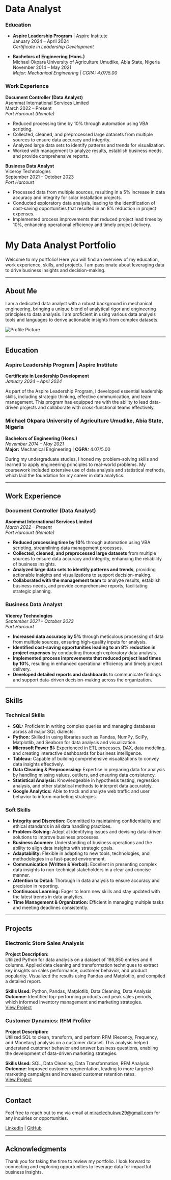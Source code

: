 # Data Analyst

### Education

- **Aspire Leadership Program** | Aspire Institute  
  January 2024 – April 2024  
  *Certificate in Leadership Development*

- **Bachelors of Engineering (Hons.)**  
  Michael Okpara University of Agriculture Umudike, Abia State, Nigeria  
  November 2014 – May 2021  
  *Major: Mechanical Engineering | CGPA: 4.07/5.00*

### Work Experience

**Document Controller (Data Analyst)**  
Asommat International Services Limited  
March 2022 – Present  
_Port Harcourt (Remote)_

- Reduced processing time by 10% through automation using VBA scripting.
- Collected, cleaned, and preprocessed large datasets from multiple sources to ensure data accuracy and integrity.
- Analyzed large data sets to identify patterns and trends for visualization.
- Worked with management to analyze results, establish business needs, and provide comprehensive reports.

**Business Data Analyst**  
Viceroy Technologies  
September 2021 – October 2023  
_Port Harcourt_

- Processed data from multiple sources, resulting in a 5% increase in data accuracy and integrity for solar installation projects.
- Conducted exploratory data analysis, leading to the identification of cost-saving opportunities that resulted in an 8% reduction in project expenses.
- Implemented process improvements that reduced project lead times by 10%, enhancing operational efficiency and timely project delivery.


# My Data Analyst Portfolio

Welcome to my portfolio! Here you will find an overview of my education, work experience, skills, and projects. I am passionate about leveraging data to drive business insights and decision-making. 

---

## About Me

I am a dedicated data analyst with a robust background in mechanical engineering, bringing a unique blend of analytical rigor and engineering principles to data analysis. I am proficient in using various data analysis tools and languages to derive actionable insights from complex datasets.

![Profile Picture](assets/images/profile.jpg)

---

## Education

### Aspire Leadership Program | Aspire Institute
**Certificate in Leadership Development**  
_January 2024 – April 2024_

As part of the Aspire Leadership Program, I developed essential leadership skills, including strategic thinking, effective communication, and team management. This program has equipped me with the ability to lead data-driven projects and collaborate with cross-functional teams effectively.

### Michael Okpara University of Agriculture Umudike, Abia State, Nigeria
**Bachelors of Engineering (Hons.)**  
_November 2014 – May 2021_  
**Major:** Mechanical Engineering | **CGPA:** 4.07/5.00

During my undergraduate studies, I honed my problem-solving skills and learned to apply engineering principles to real-world problems. My coursework included extensive use of data analysis and statistical methods, which laid the foundation for my career in data analytics.

---

## Work Experience

### Document Controller (Data Analyst)
**Asommat International Services Limited**  
_March 2022 – Present_  
_Port Harcourt (Remote)_

- **Reduced processing time by 10%** through automation using VBA scripting, streamlining data management processes.
- **Collected, cleaned, and preprocessed large datasets** from multiple sources to ensure data accuracy and integrity, enhancing the reliability of business insights.
- **Analyzed large data sets to identify patterns and trends**, providing actionable insights and visualizations to support decision-making.
- **Collaborated with the management team** to analyze results, establish business needs, and provide comprehensive reports, facilitating strategic planning.

### Business Data Analyst
**Viceroy Technologies**  
_September 2021 – October 2023_  
_Port Harcourt_

- **Increased data accuracy by 5%** through meticulous processing of data from multiple sources, ensuring high-quality inputs for analysis.
- **Identified cost-saving opportunities leading to an 8% reduction in project expenses** by conducting thorough exploratory data analysis.
- **Implemented process improvements that reduced project lead times by 10%**, resulting in enhanced operational efficiency and timely project delivery.
- **Developed detailed reports and dashboards** to communicate findings and support data-driven decision-making across the organization.

---

## Skills

### Technical Skills
- **SQL:** Proficient in writing complex queries and managing databases across all major SQL dialects.
- **Python:** Skilled in using libraries such as Pandas, NumPy, SciPy, Matplotlib, and Seaborn for data analysis and visualization.
- **Microsoft Power BI:** Experienced in ETL processes, DAX, data modeling, and creating interactive dashboards for business intelligence.
- **Tableau:** Capable of building comprehensive visualizations to convey data insights effectively.
- **Data Cleaning & Preprocessing:** Expertise in preparing data for analysis by handling missing values, outliers, and ensuring data consistency.
- **Statistical Analysis:** Knowledgeable in hypothesis testing, regression analysis, and other statistical methods to interpret data accurately.
- **Google Analytics:** Able to track and analyze web traffic and user behavior to inform marketing strategies.

### Soft Skills
- **Integrity and Discretion:** Committed to maintaining confidentiality and ethical standards in all data handling practices.
- **Problem-Solving:** Adept at identifying issues and devising data-driven solutions to improve business processes.
- **Business Acumen:** Understanding of business operations and the ability to align data insights with strategic goals.
- **Adaptability:** Flexible in adapting to new tools, technologies, and methodologies in a fast-paced environment.
- **Communication (Written & Verbal):** Excellent in presenting complex data insights to non-technical stakeholders in a clear and concise manner.
- **Attention to Detail:** Thorough in data analysis to ensure accuracy and precision in reporting.
- **Continuous Learning:** Eager to learn new skills and stay updated with the latest trends in data analytics.
- **Time Management & Organization:** Efficient in managing multiple tasks and meeting deadlines consistently.

---

## Projects

### Electronic Store Sales Analysis
**Project Description:**  
Utilized Python for data analysis on a dataset of 186,850 entries and 6 columns. Applied data cleaning and transformation techniques to extract key insights on sales performance, customer behavior, and product popularity. Visualized the results using Pandas and Matplotlib, and compiled a detailed report.

**Skills Used:** Python, Pandas, Matplotlib, Data Cleaning, Data Analysis  
**Outcome:** Identified top-performing products and peak sales periods, which informed inventory management and marketing strategies.  
[View Project](https://github.com/your-username/electronic-store-sales-analysis)

### Customer Dynamics: RFM Profiler
**Project Description:**  
Utilized SQL to clean, transform, and perform RFM (Recency, Frequency, and Monetary) analysis on a customer dataset. This analysis helped understand customer behavior and answer business questions, enabling the development of data-driven marketing strategies.

**Skills Used:** SQL, Data Cleaning, Data Transformation, RFM Analysis  
**Outcome:** Improved customer segmentation, leading to more targeted marketing campaigns and increased customer retention rates.  
[View Project](https://github.com/your-username/customer-dynamics-rfm-profiler)

---

## Contact

Feel free to reach out to me via email at [miraclechukwu29@gmail.com](mailto:miraclechukwu29@gmail.com) for any inquiries or opportunities.

[LinkedIn](https://www.linkedin.com/in/your-linkedin-profile) | [GitHub](https://github.com/your-username)

---

## Acknowledgments

Thank you for taking the time to review my portfolio. I look forward to connecting and exploring opportunities to leverage data for impactful business insights.

